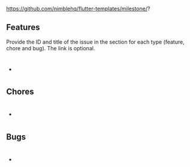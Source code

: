 https://github.com/nimblehq/flutter-templates/milestone/?

## Features

Provide the ID and title of the issue in the section for each type (feature, chore and bug). The link is optional.

- #

## Chores

- #

## Bugs

- #
